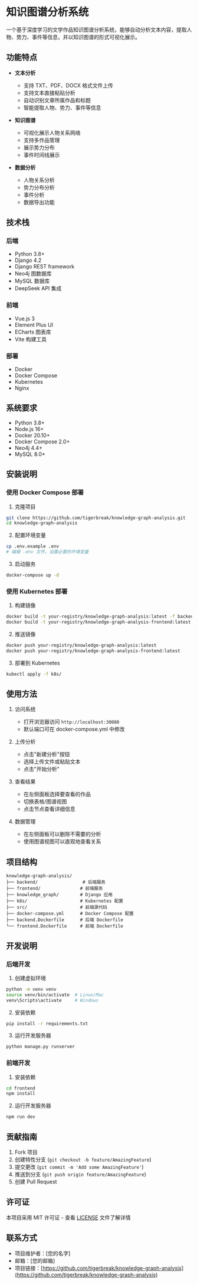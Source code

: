 # 知识图谱分析系统

一个基于深度学习的文学作品知识图谱分析系统，能够自动分析文本内容，提取人物、势力、事件等信息，并以知识图谱的形式可视化展示。

## 功能特点

- **文本分析**
  - 支持 TXT、PDF、DOCX 格式文件上传
  - 支持文本直接粘贴分析
  - 自动识别文章所属作品和标题
  - 智能提取人物、势力、事件等信息

- **知识图谱**
  - 可视化展示人物关系网络
  - 支持多作品管理
  - 展示势力分布
  - 事件时间线展示

- **数据分析**
  - 人物关系分析
  - 势力分布分析
  - 事件分析
  - 数据导出功能

## 技术栈

### 后端
- Python 3.8+
- Django 4.2
- Django REST framework
- Neo4j 图数据库
- MySQL 数据库
- DeepSeek API 集成

### 前端
- Vue.js 3
- Element Plus UI
- ECharts 图表库
- Vite 构建工具

### 部署
- Docker
- Docker Compose
- Kubernetes
- Nginx

## 系统要求

- Python 3.8+
- Node.js 16+
- Docker 20.10+
- Docker Compose 2.0+
- Neo4j 4.4+
- MySQL 8.0+

## 安装说明

### 使用 Docker Compose 部署

1. 克隆项目
```bash
git clone https://github.com/tigerbreak/knowledge-graph-analysis.git
cd knowledge-graph-analysis
```

2. 配置环境变量
```bash
cp .env.example .env
# 编辑 .env 文件，设置必要的环境变量
```

3. 启动服务
```bash
docker-compose up -d
```

### 使用 Kubernetes 部署

1. 构建镜像
```bash
docker build -t your-registry/knowledge-graph-analysis:latest -f backend.Dockerfile .
docker build -t your-registry/knowledge-graph-analysis-frontend:latest -f frontend.Dockerfile .
```

2. 推送镜像
```bash
docker push your-registry/knowledge-graph-analysis:latest
docker push your-registry/knowledge-graph-analysis-frontend:latest
```

3. 部署到 Kubernetes
```bash
kubectl apply -f k8s/
```

## 使用方法

1. 访问系统
   - 打开浏览器访问 `http://localhost:30080`
   - 默认端口可在 docker-compose.yml 中修改

2. 上传分析
   - 点击"新建分析"按钮
   - 选择上传文件或粘贴文本
   - 点击"开始分析"

3. 查看结果
   - 在左侧面板选择要查看的作品
   - 切换表格/图谱视图
   - 点击节点查看详细信息

4. 数据管理
   - 在左侧面板可以删除不需要的分析
   - 使用图谱视图可以直观地查看关系

## 项目结构

```
knowledge-graph-analysis/
├── backend/                 # 后端服务
├── frontend/               # 前端服务
├── knowledge_graph/        # Django 应用
├── k8s/                    # Kubernetes 配置
├── src/                    # 前端源代码
├── docker-compose.yml      # Docker Compose 配置
├── backend.Dockerfile      # 后端 Dockerfile
└── frontend.Dockerfile     # 前端 Dockerfile
```

## 开发说明

### 后端开发
1. 创建虚拟环境
```bash
python -m venv venv
source venv/bin/activate  # Linux/Mac
venv\Scripts\activate     # Windows
```

2. 安装依赖
```bash
pip install -r requirements.txt
```

3. 运行开发服务器
```bash
python manage.py runserver
```

### 前端开发
1. 安装依赖
```bash
cd frontend
npm install
```

2. 运行开发服务器
```bash
npm run dev
```

## 贡献指南

1. Fork 项目
2. 创建特性分支 (`git checkout -b feature/AmazingFeature`)
3. 提交更改 (`git commit -m 'Add some AmazingFeature'`)
4. 推送到分支 (`git push origin feature/AmazingFeature`)
5. 创建 Pull Request

## 许可证

本项目采用 MIT 许可证 - 查看 [LICENSE](LICENSE) 文件了解详情

## 联系方式

- 项目维护者：[您的名字]
- 邮箱：[您的邮箱]
- 项目链接：[https://github.com/tigerbreak/knowledge-graph-analysis](https://github.com/tigerbreak/knowledge-graph-analysis) 